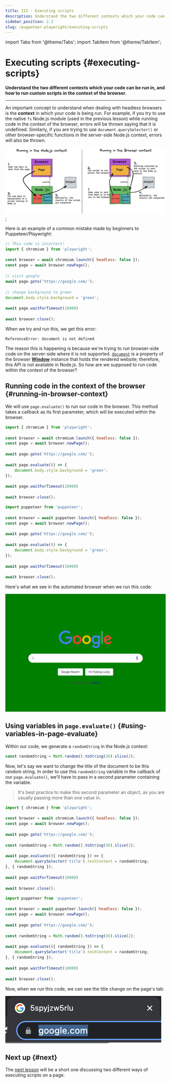```yaml
---
title: III - Executing scripts
description: Understand the two different contexts which your code can be run in, and how to run custom scripts in the context of the browser.
sidebar_position: 2.3
slug: /puppeteer-playwright/executing-scripts
---
```


import Tabs from '@theme/Tabs';
import TabItem from '@theme/TabItem';

# Executing scripts {#executing-scripts}

**Understand the two different contexts which your code can be run in, and how to run custom scripts in the context of the browser.**

---

An important concept to understand when dealing with headless browsers is the **context** in which your code is being run. For example, if you try to use the native `fs` Node.js module (used in the previous lesson) while running code in the context of the browser, errors will be thrown saying that it is undefined. Similarly, if you are trying to use `document.querySelector()` or other browser-specific functions in the server-side Node.js context, errors will also be thrown.

![Diagram explaining the two different contexts your code can be run in](../images/context-diagram.webp);

Here is an example of a common mistake made by beginners to Puppeteer/Playwright:

```js
// This code is incorrect!
import { chromium } from 'playwright';

const browser = await chromium.launch({ headless: false });
const page = await browser.newPage();

// visit google
await page.goto('https://google.com/');

// change background to green
document.body.style.background = 'green';

await page.waitForTimeout(10000)

await browser.close();
```

When we try and run this, we get this error:

```text
ReferenceError: document is not defined
```

The reason this is happening is because we're trying to run browser-side code on the server-side where it is not supported. [`document`](https://developer.mozilla.org/en-US/docs/Web/API/Document) is a property of the browser [**Window**](https://developer.mozilla.org/en-US/docs/Web/API/Window) instance that holds the rendered website; therefore, this API is not available in Node.js. So how are we supposed to run code within the context of the browser?

## Running code in the context of the browser {#running-in-browser-context}

We will use `page.evaluate()` to run our code in the browser. This method takes a callback as its first parameter, which will be executed within the browser.

<Tabs groupId="main">
<TabItem value="Playwright" label="Playwright">

```javascript
import { chromium } from 'playwright';

const browser = await chromium.launch({ headless: false });
const page = await browser.newPage();

await page.goto('https://google.com/');

await page.evaluate(() => {
    document.body.style.background = 'green';
});

await page.waitForTimeout(10000)

await browser.close();

```
</TabItem>
<TabItem value="Puppeteer" label="Puppeteer">

```javascript
import puppeteer from 'puppeteer';

const browser = await puppeteer.launch({ headless: false });
const page = await browser.newPage();

await page.goto('https://google.com/');

await page.evaluate(() => {
    document.body.style.background = 'green';
});

await page.waitForTimeout(10000)

await browser.close();

```
</TabItem>
</Tabs>

Here's what we see in the automated browser when we run this code:

![Google with the background color changed to green](../images/green-google.png)

## Using variables in `page.evaluate()` {#using-variables-in-page-evaluate}

Within our code, we generate a `randomString` in the Node.js context:

```js
const randomString = Math.random().toString(36).slice(2);
```

Now, let's say we want to change the title of the document to be this random string. In order to use this `randomString` variable in the callback of our `page.evaluate()`, we'll have to pass in a second parameter containing the variable.

> It's best practice to make this second parameter an object, as you are usually passing more than one value in.

<Tabs groupId="main">
<TabItem value="Playwright" label="Playwright">

```javascript
import { chromium } from 'playwright';

const browser = await chromium.launch({ headless: false });
const page = await browser.newPage();

await page.goto('https://google.com/');

const randomString = Math.random().toString(36).slice(2);

await page.evaluate(({ randomString }) => {
    document.querySelector('title').textContent = randomString;
}, { randomString });

await page.waitForTimeout(10000)

await browser.close();

```
</TabItem>
<TabItem value="Puppeteer" label="Puppeteer">

```javascript
import puppeteer from 'puppeteer';

const browser = await puppeteer.launch({ headless: false });
const page = await browser.newPage();

await page.goto('https://google.com/');

const randomString = Math.random().toString(36).slice(2);

await page.evaluate(({ randomString }) => {
    document.querySelector('title').textContent = randomString;
}, { randomString });

await page.waitForTimeout(10000)

await browser.close();

```
</TabItem>
</Tabs>

Now, when we run this code, we can see the title change on the page's tab:

![Google with the background color changed to green](../images/title-changed.png)

## Next up {#next}

The [next lesson](./injecting_code.md) will be a short one discussing two different ways of executing scripts on a page.
